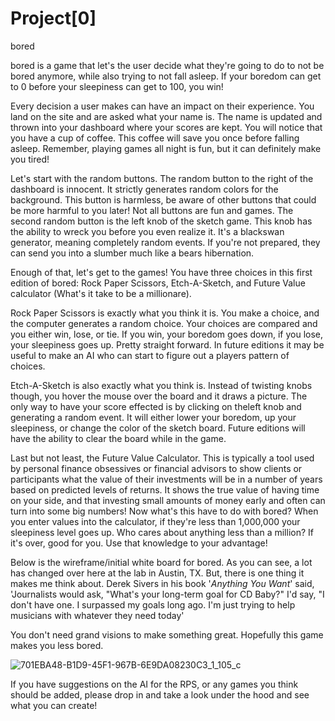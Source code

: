 # Project[0]
bored

bored is a game that let's the user decide what they're going to do to not be bored anymore, while also trying to not fall asleep. If your boredom can get to 0 before your sleepiness can get to 100, you win!

Every decision a user makes can have an impact on their experience. You land on the site and are asked what your name is. The name is updated and thrown into your dashboard where your scores are kept. You will notice that you have a cup of coffee. This coffee will save you once before falling asleep. Remember, playing games all night is fun, but it can definitely make you tired! 

Let's start with the random buttons. The random button to the right of the dashboard is innocent. It strictly generates random colors for the background. This button is harmless, be aware of other buttons that could be more harmful to you later! Not all buttons are fun and games. The second random button is the left knob of the sketch game. This knob has the ability to wreck you before you even realize it. It's a blackswan generator, meaning completely random events. If you're not prepared, they can send you into a slumber much like a bears hibernation. 

Enough of that, let's get to the games! You have three choices in this first edition of bored: Rock Paper Scissors, Etch-A-Sketch, and Future Value calculator (What's it take to be a millionare). 

Rock Paper Scissors is exactly what you think it is. You make a choice, and the computer generates a random choice. Your choices are compared and you either win, lose, or tie. If you win, your boredom goes down, if you lose, your sleepiness goes up. Pretty straight forward. In future editions it may be useful to make an AI who can start to figure out a players pattern of choices. 

Etch-A-Sketch is also exactly what you think is. Instead of twisting knobs though, you hover the mouse over the board and it draws a picture. The only way to have your score effected is by clicking on theleft knob and generating a random event. It will either lower your boredom, up your sleepiness, or change the color of the sketch board. Future editions will have the ability to clear the board while in the game. 

Last but not least, the Future Value Calculator. This is typically a tool used by personal finance obsessives or financial advisors to show clients or participants what the value of their investments will be in a number of years based on predicted levels of returns. It shows the true value of having time on your side, and that investing small amounts of money early and often can turn into some big numbers! Now what's this have to do with bored? When you enter values into the calculator, if they're less than 1,000,000 your sleepiness level goes up. Who cares about anything less than a million? If it's over, good for you. Use that knowledge to your advantage!

Below is the wireframe/initial white board for bored. As you can see, a lot has changed over here at the lab in Austin, TX. But, there is one thing it makes me think about. Derek Sivers in his book '_Anything You Want_' said, 'Journalists would ask, "What's your long-term goal for CD Baby?" I'd say, "I don't have one. I surpassed my goals long ago. I'm just trying to help musicians with whatever they need today'

You don't need grand visions to make something great. Hopefully this game makes you less bored. 

![701EBA48-B1D9-45F1-967B-6E9DA08230C3_1_105_c](https://user-images.githubusercontent.com/68616195/134699828-0ecd0574-69ea-4cfd-97ad-2bcc5879cd9d.jpeg)


If you have suggestions on the AI for the RPS, or any games you think should be added, please drop in and take a look under the hood and see what you can create!
